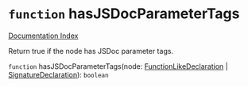 # `function` hasJSDocParameterTags

[Documentation Index](../README.md)

Return true if the node has JSDoc parameter tags.

`function` hasJSDocParameterTags(node: [FunctionLikeDeclaration](../type.FunctionLikeDeclaration/README.md) | [SignatureDeclaration](../type.SignatureDeclaration/README.md)): `boolean`